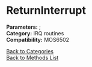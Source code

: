 # ReturnInterrupt

**Parameters:** ;  
**Category:** IRQ routines  
**Compatibility:** MOS6502  


[Back to Categories](../categories/irq_routines.md)  
[Back to Methods List](../../SUMMARY.md)
